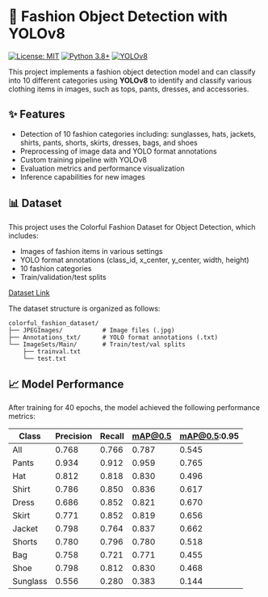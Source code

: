 # 🧵 Fashion Object Detection with YOLOv8

[![License: MIT](https://img.shields.io/badge/License-MIT-yellow.svg)](https://opensource.org/licenses/MIT)
[![Python 3.8+](https://img.shields.io/badge/python-3.8+-blue.svg)](https://www.python.org/downloads/)
[![YOLOv8](https://img.shields.io/badge/YOLO-v8-green.svg)](https://github.com/ultralytics/ultralytics)

This project implements a fashion object detection model and can classify into 10 different categories using **YOLOv8** to identify and classify various clothing items in images, such as tops, pants, dresses, and accessories.

## ✨ Features

- Detection of 10 fashion categories including: sunglasses, hats, jackets, shirts, pants, shorts, skirts, dresses, bags, and shoes
- Preprocessing of image data and YOLO format annotations
- Custom training pipeline with YOLOv8
- Evaluation metrics and performance visualization
- Inference capabilities for new images

## 📊 Dataset

This project uses the Colorful Fashion Dataset for Object Detection, which includes:

- Images of fashion items in various settings
- YOLO format annotations (class_id, x_center, y_center, width, height)
- 10 fashion categories
- Train/validation/test splits

[Dataset Link](https://www.kaggle.com/datasets/nguyngiabol/colorful-fashion-dataset-for-object-detection)

The dataset structure is organized as follows:

```
colorful_fashion_dataset/
├── JPEGImages/           # Image files (.jpg)
├── Annotations_txt/      # YOLO format annotations (.txt)
└── ImageSets/Main/       # Train/test/val splits
    ├── trainval.txt
    └── test.txt
```

## 📈 Model Performance

After training for 40 epochs, the model achieved the following performance metrics:

| Class    | Precision | Recall | mAP@0.5 | mAP@0.5:0.95 |
| -------- | --------- | ------ | ------- | ------------ |
| All      | 0.768     | 0.766  | 0.787   | 0.545        |
| Pants    | 0.934     | 0.912  | 0.959   | 0.765        |
| Hat      | 0.812     | 0.818  | 0.830   | 0.496        |
| Shirt    | 0.786     | 0.850  | 0.836   | 0.617        |
| Dress    | 0.686     | 0.852  | 0.821   | 0.670        |
| Skirt    | 0.771     | 0.852  | 0.819   | 0.656        |
| Jacket   | 0.798     | 0.764  | 0.837   | 0.662        |
| Shorts   | 0.780     | 0.796  | 0.780   | 0.518        |
| Bag      | 0.758     | 0.721  | 0.771   | 0.455        |
| Shoe     | 0.798     | 0.812  | 0.830   | 0.468        |
| Sunglass | 0.556     | 0.280  | 0.383   | 0.144        |
